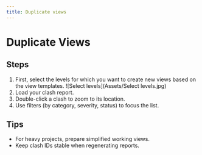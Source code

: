 ```yaml
---
title: Duplicate views
---
```


# Duplicate Views

## Steps
1. First, select the levels for which you want to create new views based on the view templates.
![Select levels](Assets/Select levels.jpg)
2. Load your clash report.
3. Double-click a clash to zoom to its location.
4. Use filters (by category, severity, status) to focus the list.

## Tips
- For heavy projects, prepare simplified working views.
- Keep clash IDs stable when regenerating reports.
